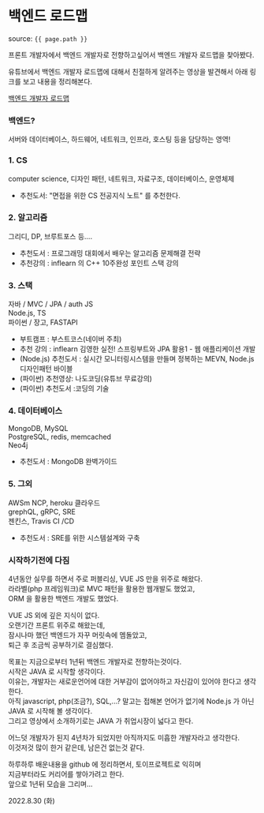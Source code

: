 # 백엔드 로드맵

source: `{{ page.path }}`

프론트 개발자에서 백엔드 개발자로 전향하고싶어서
백엔드 개발자 로드맵을 찾아봤다.

유튜브에서 백엔드 개발자 로드맵에 대해서 친절하게 알려주는 영상을 발견해서 아래 링크를 보고 내용을 정리해본다.

<a href="https://www.youtube.com/watch?v=NS0Eh6oFGVo" target="_blank">백엔드 개발자 로드맵</a>


### 백엔드?

   서버와 데이터베이스, 하드웨어, 네트워크, 인프라, 호스팅 등을 담당하는 영역!
   
   
   
### 1. CS
   computer science, 디자인 패턴, 네트워크, 자료구조, 데이터베이스, 운영체제
   - 추천도서: "면접을 위한 CS 전공지식 노트" 를 추천한다.
   
   
   
### 2. 알고리즘
   그리디, DP, 브루트포스 등....
   - 추천도서 : 프로그래밍 대회에서 배우는 알고리즘 문제해결 전략
   - 추천강의 : inflearn 의 C++ 10주완성 포인트 스택 강의
      
   
### 3. 스택
   자바 / MVC / JPA / auth JS  
   Node.js, TS  
   파이썬 / 장고, FASTAPI
   - 부트캠프 : 부스트코스(네이버 주최)
   - 추천 강의 : inflearn 김영한 실전! 스프링부트와 JPA 활용1 - 웹 애플리케이션 개발
   - (Node.js) 추천도서 : 실시간 모니터링시스템을 만들며 정복하는 MEVN, Node.js 디자인패턴 바이블
   - (파이썬) 추천영상: 나도코딩(유튜브 무료강의)
   - (파이썬) 추천도서 :코딩의 기술

   
### 4. 데이터베이스
   MongoDB, MySQL  
   PostgreSQL, redis, memcached  
   Neo4j
   - 추천도서 : MongoDB 완벽가이드

   
   
### 5. 그외
   AWSm NCP, heroku 클라우드  
   grephQL, gRPC, SRE  
   젠킨스, Travis CI /CD
   - 추천도서 : SRE를 위한 시스템설계와 구축  
  


 




### 시작하기전에 다짐
4년동안 실무를 하면서 주로 퍼블리싱, VUE JS 만을 위주로 해왔다.  
라라벨(php 프레임워크)로 MVC 패턴을 활용한 웹개발도 했었고,  
ORM 을 활용한 백엔드 개발도 했었다.

VUE JS 외에 깊은 지식이 없다.  
오랜기간 프론트 위주로 해왔는데,  
잠시나마 했던 백엔드가 자꾸 머릿속에 멤돌았고,  
퇴근 후 조금씩 공부하기로 결심했다.  
 
목표는 지금으로부터 1년뒤 백엔드 개발자로 전향하는것이다.  
시작은 JAVA 로 시작할 생각이다.  
이유는, 개발자는 새로운언어에 대한 거부감이 없어야하고 자신감이 있어야 한다고 생각한다.  
아직 javascript, php(조금?), SQL,...? 말고는 접해본 언어가 없기에 Node.js 가 아닌 JAVA 로 시작해 볼 생각이다.  
그리고 영상에서 소개하기로는 JAVA 가 취업시장이 넓다고 한다.

어느덧 개발자가 된지 4년차가 되었지만 아직까지도 미흡한 개발자라고 생각한다.  
이것저것 많이 한거 같은데, 남은건 없는것 같다.

하루하루 배운내용을 github 에 정리하면서, 토이프로젝트로 익히며  
지금부터라도 커리어를 쌓아가려고 한다.  
앞으로 1년뒤 모습을 그리며...

   2022.8.30 (화)


